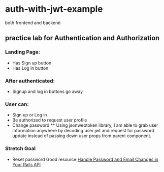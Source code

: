 # auth-with-jwt-example
both frontend and backend

## practice lab for Authentication and Authorization

### Landing Page:
- Has Sign up button
- Has Log in button

### After authenticated:
- Signup and log in buttons go away

### User can:
- Sign up or Log in
- Be authorized to request user profile
- Change password
** Using jsonwebtoken library, I am able to grab user information anywhere by decoding user jwt and request for password update instead of passing down user props from parent component.

### Stretch Goal
- Reset password
Good resource [Handle Password and Email Changes in Your Rails API](https://www.sitepoint.com/handle-password-and-email-changes-in-your-rails-api/)

